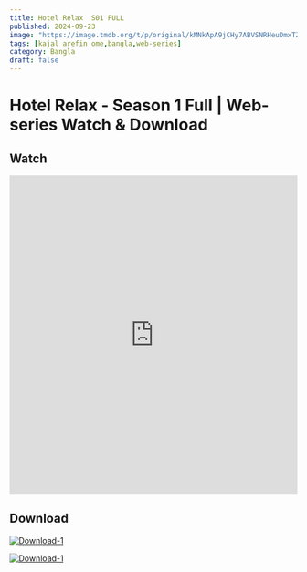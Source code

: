 ```yaml
---
title: Hotel Relax  S01 FULL
published: 2024-09-23
image: "https://image.tmdb.org/t/p/original/kMNkApA9jCHy7ABVSNRHeuDmxTZ.jpg"
tags: [kajal arefin ome,bangla,web-series]
category: Bangla
draft: false
---
```


# Hotel Relax - Season 1 Full | Web-series Watch & Download
  
## Watch

<iframe  frameborder="0"  allowfullscreen="true"  scrolling="no"  allow="autoplay;fullscreen"  src="https://onelineplayer.com/player.html?autoplay=true&autopause=false&muted=false&loop=true&url=https%3A%2F%2Fcinebazz.simovies.workers.dev%2F0%3A%2FHotel.Relax.S01.FULL.720p.mkv&poster=&time=true&progressBar=true&overlay=true&muteButton=true&fullscreenButton=true&style=light&quality=auto&playButton=true"  style="border:0px #ffffff none;" height="560px" width="100%" allowfullscreen></iframe>

## Download  


  [![Download-1](https://i.ibb.co.com/C81b9br/download1.png)](https://cinebazz.simovies.workers.dev/0:/Hotel.Relax.S01.FULL.720p.mkv) 

  [![Download-1](https://i.ibb.co.com/f0N5ptT/download2.png)](https://m.gdfile.org/file/1tABdIGbLfB7) 

## 
 

